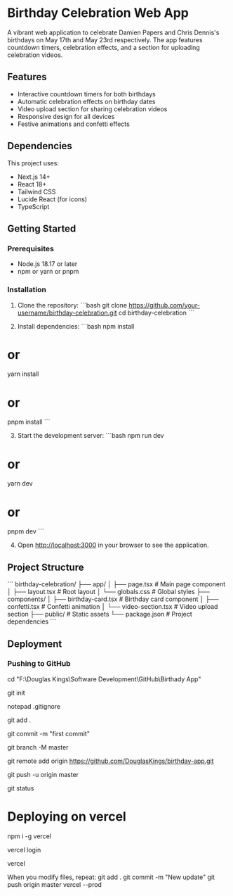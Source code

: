 # Birthday Celebration Web App

A vibrant web application to celebrate Damien Papers and Chris Dennis's birthdays on May 17th and May 23rd respectively. The app features countdown timers, celebration effects, and a section for uploading celebration videos.

## Features

- Interactive countdown timers for both birthdays
- Automatic celebration effects on birthday dates
- Video upload section for sharing celebration videos
- Responsive design for all devices
- Festive animations and confetti effects

## Dependencies

This project uses:
- Next.js 14+
- React 18+
- Tailwind CSS
- Lucide React (for icons)
- TypeScript

## Getting Started

### Prerequisites

- Node.js 18.17 or later
- npm or yarn or pnpm

### Installation

1. Clone the repository:
\`\`\`bash
git clone https://github.com/your-username/birthday-celebration.git
cd birthday-celebration
\`\`\`

2. Install dependencies:
\`\`\`bash
npm install
# or
yarn install
# or
pnpm install
\`\`\`

3. Start the development server:
\`\`\`bash
npm run dev
# or
yarn dev
# or
pnpm dev
\`\`\`

4. Open [http://localhost:3000](http://localhost:3000) in your browser to see the application.

## Project Structure

\`\`\`
birthday-celebration/
├── app/
│   ├── page.tsx         # Main page component
│   ├── layout.tsx       # Root layout
│   └── globals.css      # Global styles
├── components/
│   ├── birthday-card.tsx # Birthday card component
│   ├── confetti.tsx     # Confetti animation
│   └── video-section.tsx # Video upload section
├── public/              # Static assets
└── package.json         # Project dependencies
\`\`\`

## Deployment

### Pushing to GitHub

cd "F:\Douglas Kings\Software Development\GitHub\Birthady App"

git init

notepad .gitignore

git add .

git commit -m "first commit"

git branch -M master

git remote add origin https://github.com/DouglasKings/birthday-app.git

git push -u origin master

git status

# Deploying on vercel
npm i -g vercel

vercel login

vercel

When you modify files, repeat:
git add .
git commit -m "New update"
git push origin master
vercel --prod